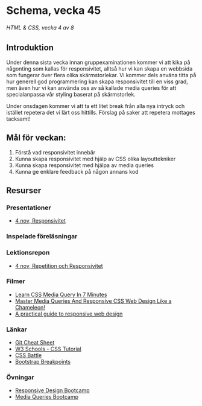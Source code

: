 # Schema, vecka 45
###### HTML & CSS, vecka 4 av 8

## Introduktion

Under denna sista vecka innan gruppexaminationen kommer vi att kika på någonting som kallas för responsivitet, alltså hur vi kan skapa en webbsida som fungerar över flera olika skärmstorlekar. Vi kommer dels använa titta på hur generell god programmering kan skapa responsivitet till en viss grad, men även hur vi kan använda oss av så kallade media queries för att specialanpassa vår styling baserat på skärmstorlek.

Under onsdagen kommer vi att ta ett litet break från alla nya intryck och istället repetera det vi lärt oss hittills. Förslag på saker att repetera mottages tacksamt!


## Mål för veckan:
1. Förstå vad responsivitet innebär
2. Kunna skapa responsivitet med hjälp av CSS olika layouttekniker
3. Kunna skapa responsivitet med hjälpa av media queries
4. Kunna ge enklare feedback på någon annans kod


## Resurser

### Presentationer
* [4 nov, Responsivitet](https://docs.google.com/presentation/d/1_5S8nETWNWB5FNe6Cr1eH99WSF3uK05L/edit?usp=sharing&ouid=117251319654116712560&rtpof=true&sd=true)

### Inspelade föreläsningar


### Lektionsrepon
* [4 nov, Repetition och Responsivitet](https://github.com/fu-html-css-fe24/lecture-4-nov)


### Filmer
* [Learn CSS Media Query In 7 Minutes](https://www.youtube.com/watch?v=yU7jJ3NbPdA)
* [Master Media Queries And Responsive CSS Web Design Like a Chameleon!](https://www.youtube.com/watch?v=K24lUqcT0Ms)
* [A practical guide to responsive web design](https://www.youtube.com/watch?v=x4u1yp3Msao&t=60s)

  
### Länkar
* [Git Cheat Sheet](https://gist.github.com/Santosnr6/0741f2c607404f75fea8dc0910ded790)
* [W3 Schools - CSS Tutorial](https://www.w3schools.com/css/)
* [CSS Battle](https://cssbattle.dev/)
* [Bootstrap Breakpoints](https://getbootstrap.com/docs/5.3/layout/breakpoints/#core-concepts)


### Övningar
* [Responsive Design Bootcamp](https://github.com/fu-html-css-fe24/exercise-css-responsive-design-bootcamp)
* [Media Queries Bootcamp](https://github.com/fu-html-css-fe24/exercise-css-media-queries-bootcamp)





